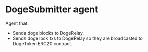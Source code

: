 # DogeSubmitter agent

Agent that:
- Sends doge blocks to DogeRelay.
- Sends doge lock txs to DogeRelay so they are broadcasted to DogeToken ERC20 contract.
